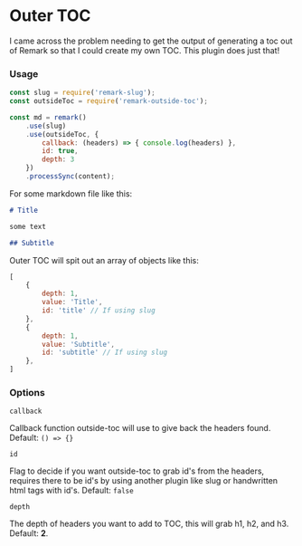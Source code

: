 # Outer TOC

I came across the problem needing to get the output of generating a toc out of Remark so that I could create my own TOC. This plugin does just that!


### Usage

```js
const slug = require('remark-slug');
const outsideToc = require('remark-outside-toc');

const md = remark()
    .use(slug)
    .use(outsideToc, {
        callback: (headers) => { console.log(headers) },
        id: true,
        depth: 3
    })
    .processSync(content);
```

For some markdown file like this:

```md
# Title

some text

## Subtitle
```

Outer TOC will spit out an array of objects like this:

```js
[
    {
        depth: 1,
        value: 'Title',
        id: 'title' // If using slug
    },
    {
        depth: 1,
        value: 'Subtitle',
        id: 'subtitle' // If using slug
    },
]
```

### Options

`callback`

Callback function outside-toc will use to give back the headers found. Default: `() => {}`

`id`

Flag to decide if you want outside-toc to grab id's from the headers, requires there to be id's by using another plugin like slug or handwritten html tags with id's. Default: `false`

`depth`

The depth of headers you want to add to TOC, this will grab h1, h2, and h3. Default: **2**.